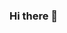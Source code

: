 ### Hi there 👋

<!--
**metaAkim/metaAkim** is a ✨ _special_ ✨ repository because its `README.md` (this file) appears on your GitHub profile.
https://dw18.malavida.com/dwn/63ab4f43ec188019e7bb24dbe8b098ff383db7f31986a393afd47804ccbcea15/QuickShortCutMaker.apk
Here are some ideas to get you started:

- 🔭 I’m currently working on ...
- 🌱 I’m currently learning ...
- 👯 I’m looking to collaborate on ...
- 🤔 I’m looking for help with ...
- 💬 Ask me about ...
- 📫 How to reach me: ...
- 😄 Pronouns: ...
- ⚡ Fun fact: ...
-->
